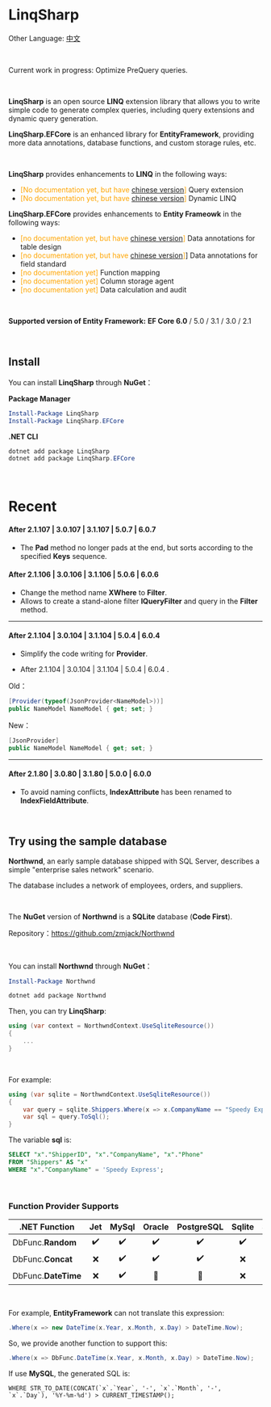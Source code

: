 # LinqSharp

Other Language: [中文](https://github.com/zmjack/LinqSharp/blob/master/README-CN.md)

<br/>

Current work in progress: Optimize PreQuery queries.

<br/>

**LinqSharp** is an open source **LINQ** extension library that allows you to write simple code to generate complex queries, including query extensions and dynamic query generation.

**LinqSharp.EFCore** is an enhanced library for **EntityFramework**, providing more data annotations, database functions, and custom storage rules, etc.

<br/>

**LinqSharp** provides enhancements to **LINQ** in the following ways:

- <font color="orange">[No documentation yet, but have [chinese version](https://github.com/zmjack/LinqSharp/blob/master/Docs/cn/query.md)]</font> Query extension
- <font color="orange">[No documentation yet, but have [chinese version](https://github.com/zmjack/LinqSharp/blob/master/Docs/cn/xwhere.md)]</font> Dynamic LINQ



**LinqSharp.EFCore** provides enhancements to **Entity Frameowk** in the following ways:

- <font color="orange">[no documentation yet, but have [chinese version](https://github.com/zmjack/LinqSharp/blob/master/Docs/cn/ef-data-annotations-1.md)]</font> Data annotations for table design
- <font color="orange">[no documentation yet, but have [chinese version](https://github.com/zmjack/LinqSharp/blob/master/Docs/cn/ef-data-annotations-2.md)]</font>]</font> Data annotations for field standard
- <font color="orange">[no documentation yet]</font> Function mapping
- <font color="orange">[no documentation yet]</font> Column storage agent
- <font color="orange">[no documentation yet]</font> Data calculation and audit

<br/>

**Supported version of Entity Framework:** **EF Core 6.0** / 5.0 / 3.1 / 3.0 / 2.1

<br/>

## Install

You can install **LinqSharp** through **NuGet**：

**Package Manager**

```powershell
Install-Package LinqSharp
Install-Package LinqSharp.EFCore
```

**.NET CLI**

```powershell
dotnet add package LinqSharp
dotnet add package LinqSharp.EFCore
```

<br/>

# Recent

#### After 2.1.107 | 3.0.107 | 3.1.107 | 5.0.7 | 6.0.7

- The **Pad** method no longer pads at the end, but sorts according to the specified **Keys** sequence.

#### After 2.1.106 | 3.0.106 | 3.1.106 | 5.0.6 | 6.0.6

- Change the method name **XWhere** to **Filter**.
- Allows to create a stand-alone filter **IQueryFilter** and query in the **Filter** method.

---

#### After 2.1.104 | 3.0.104 | 3.1.104 | 5.0.4 | 6.0.4

- Simplify the code writing for **Provider**.
  
- After 2.1.104 | 3.0.104 | 3.1.104 | 5.0.4 | 6.0.4 .
  

Old：

  ```csharp
  [Provider(typeof(JsonProvider<NameModel>))]
  public NameModel NameModel { get; set; }
  ```

New：

  ```csharp
  [JsonProvider]
  public NameModel NameModel { get; set; }
  ```

---

#### After 2.1.80 | 3.0.80 | 3.1.80 | 5.0.0 | 6.0.0

- To avoid naming conflicts, **IndexAttribute** has been renamed to **IndexFieldAttribute**.

<br/>

## Try using the sample database

**Northwnd**, an early sample database shipped with SQL Server, describes a simple "enterprise sales network" scenario.

The database includes a network of employees, orders, and suppliers.

<br/>

The **NuGet** version of **Northwnd** is a **SQLite** database (**Code First**).

Repository：https://github.com/zmjack/Northwnd

<br/>

You can install **Northwnd** through **NuGet**：

```powershell
Install-Package Northwnd
```

```powershell
dotnet add package Northwnd
```

Then, you can try **LinqSharp**:

```csharp
using (var context = NorthwndContext.UseSqliteResource())
{
    ...
}
```

<br/>

For example:

```C#
using (var sqlite = NorthwndContext.UseSqliteResource())
{
    var query = sqlite.Shippers.Where(x => x.CompanyName == "Speedy Express");
    var sql = query.ToSql();
}
```

The variable **sql** is:

```sql
SELECT "x"."ShipperID", "x"."CompanyName", "x"."Phone"
FROM "Shippers" AS "x"
WHERE "x"."CompanyName" = 'Speedy Express';
```

<br/>

### Function Provider Supports

| .NET Function       | Jet  | MySql | Oracle | PostgreSQL | Sqlite | SqlServer |
| ------------------- | :--: | :---: | :----: | :--------: | :----: | :-------: |
| DbFunc.**Random**   |  ✔️   |   ✔️   |   ✔️    |     ✔️      |   ✔️    |     ✔️     |
| DbFunc.**Concat**   |  ❌   |   ✔️   |   ✔️    |     ✔️      |   ❌    |     ✔️     |
| DbFunc.**DateTime** |  ❌   |   ✔️   |   🔘    |     🔘      |   ❌    |     ✔️     |

<br/>

For example, **EntityFramework** can not translate this expression:

```c#
.Where(x => new DateTime(x.Year, x.Month, x.Day) > DateTime.Now);
```

So, we provide another function to support this:

```c#
.Where(x => DbFunc.DateTime(x.Year, x.Month, x.Day) > DateTime.Now);
```

If use **MySQL**, the generated SQL is:

```mysql
WHERE STR_TO_DATE(CONCAT(`x`.`Year`, '-', `x`.`Month`, '-', `x`.`Day`), '%Y-%m-%d') > CURRENT_TIMESTAMP();
```

<br/>